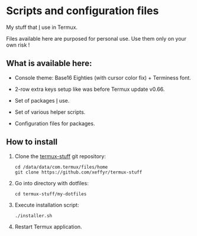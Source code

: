 # Scripts and configuration files

My stuff that [I](https://github.com/xeffyr) use in Termux.

Files available here are purposed for personal use. Use them only on your own
risk !

## What is available here:

* Console theme: Base16 Eighties (with cursor color fix) + Terminess font.

* 2-row extra keys setup like was before Termux update v0.66.

* Set of packages [I](https://github.com/xeffyr) use.

* Set of various helper scripts.

* Configuration files for packages.

## How to install

1. Clone the [termux-stuff](https://github.com/xeffyr/termux-stuff) git
repository:
   ```
   cd /data/data/com.termux/files/home
   git clone https://github.com/xeffyr/termux-stuff
   ```

2. Go into directory with dotfiles:
   ```
   cd termux-stuff/my-dotfiles
   ```

3. Execute installation script:
   ```
   ./installer.sh
   ```

4. Restart Termux application.
